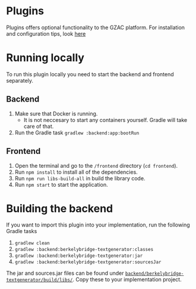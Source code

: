 # Plugins

Plugins offers optional functionality to the GZAC platform. For installation and configuration tips, look [here](https://docs.valtimo.nl/features/plugins/configure-plugin)

# Running locally

To run this plugin locally you need to start the backend and frontend separately.

## Backend

1. Make sure that Docker is running.
    - It is not neccesary to start any containers yourself. Gradle will take care of that.
2. Run the Gradle task `gradlew :backend:app:bootRun`

## Frontend

1. Open the terminal and go to the `/frontend` directory (`cd frontend`).
2. Run `npm install` to install all of the dependencies.
3. Run `npm run libs-build-all` in build the library code.
4. Run `npm start` to start the application.

# Building the backend

If you want to import this plugin into your implementation, run the following Gradle tasks

1. `gradlew clean`
2. `gradlew :backend:berkelybridge-textgenerator:classes`
3. `gradlew :backend:berkelybridge-textgenerator:jar`
4. `gradlew :backend:berkelybridge-textgenerator:sourcesJar`

The jar and sources.jar files can be found under [`backend/berkelybridge-textgenerator/build/libs/`](backend/berkelybridge-textgenerator/build/libs/). Copy these to your implementation project.
